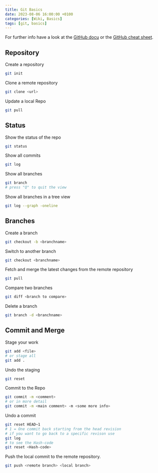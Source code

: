 ```yaml
---
title: Git Basics
date: 2023-08-06 16:00:00 +0100
categories: [Wiki, Basics]
tags: [git, basics]
---
```


For further info have a look at the [GitHub docu](https://docs.github.com/en/get-started/using-git/about-git) or the [GitHub cheat sheet](https://education.github.com/git-cheat-sheet-education.pdf).

## Repository

Create a repository

```bash
git init
```

Clone a remote repository

```bash
git clone <url>
```

Update a local Repo

```bash
git pull
```

## Status

Show the status of the repo

```bash
git status
```

Show all commits

```bash
git log
```

Show all branches

```bash
git branch
# press "Q" to quit the view
```

Show all branches in a tree view

```bash
git log --graph -oneline
```

## Branches

Create a branch

```bash
git checkout -b <branchname>
```

Switch to another branch

```bash
git checkout <branchname>
```

Fetch and merge the latest changes from the remote repository

```bash
git pull
```

Compare two branches

```bash
git diff <branch to compare>
```

Delete a branch

```bash
git branch -d <branchname>
```

## Commit and Merge

Stage your work

```bash
git add <file>
# or stage all
git add .
```

Undo the staging

```bash
git reset
```

Commit to the Repo

```bash
git commit -m <comment>
# or in more detail
git commit -m <main comment> -m <some more info>
```

Undo a commit

```bash
git reset HEAD~1
# 1 = One commit back starting from the head revision
# if you want to go back to a specific revison use
git log
# to see the Hash-code
git reset <Hash-code>
```

Push the local commit to the remote repository.

```bash
git push <remote branch> <local branch>
```
